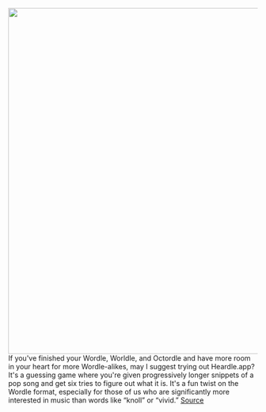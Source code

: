 <img src='https://cdn.vox-cdn.com/thumbor/V-c5D5TTBV2nqwVIL_MSQddrjPU=/0x0:2190x1198/1200x800/filters:focal(920x424:1270x774)/cdn.vox-cdn.com/uploads/chorus_image/image/70580411/Screen_Shot_2022_03_04_at_09.49.04.0.png' width='700px' /><br/>
If you've finished your Wordle, Worldle, and Octordle and have more room in your heart for more Wordle-alikes, may I suggest trying out Heardle.app? It's a guessing game where you're given progressively longer snippets of a pop song and get six tries to figure out what it is. It's a fun twist on the Wordle format, especially for those of us who are significantly more interested in music than words like “knoll” or “vivid.”
<a href='https://www.theverge.com/2022/3/4/22961799/heardle-wordle-inspired-pop-music-guessing-game'> Source <a/>